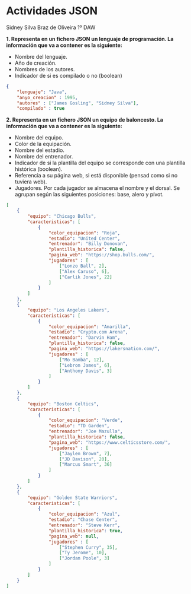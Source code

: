 # Actividades JSON

Sidney Silva Braz de Oliveira 1º DAW


**1.  Representa en un fichero JSON un lenguaje de programación. La información que va a contener es la siguiente:**

+ Nombre del lenguaje.
+ Año de creación.
+ Nombres de los autores.
+ Indicador de si es compilado o no (boolean)

````json
{
    "lenguaje": "Java",
    "anyo_creacion" : 1995,
    "autores" : ["James Gosling", "Sidney Silva"],
    "compilado" : true

````

**2. Representa en un fichero JSON un equipo de baloncesto. La información que va a contener es la siguiente:**  

+ Nombre del equipo.
+ Color de la equipación.
+ Nombre del estadio.
+ Nombre del entrenador.
+ Indicador de si la plantilla del equipo se corresponde con una plantilla histórica (boolean).
+ Referencia a su página web, si está disponible (pensad como si no tuviera web).
+ Jugadores. Por cada jugador se almacena el nombre y el dorsal. Se agrupan según las siguientes  posiciones: base, alero y pívot.

````json
[
    {
        "equipo": "Chicago Bulls",
        "caracteristicas": [
            {
                "color_equipacion": "Roja",
                "estadio": "United Center",
                "entrenador": "Billy Donovan",
                "plantilla_historica": false,
                "pagina_web": "https://shop.bulls.com/",
                "jugadores" : [
                    ["Lonzo Ball", 2],
                    ["Alex Caruso", 6],
                    ["Carlik Jones", 22]
                ]
            }
        ]
    },
    {
        "equipo": "Los Angeles Lakers",
        "caracteristicas": [
            {
                "color_equipacion": "Amarilla",
                "estadio": "Crypto.com Arena",
                "entrenador": "Darvin Ham",
                "plantilla_historica": false,
                "pagina_web": "https://lakersnation.com/",
                "jugadores" : [
                    ["Mo Bamba", 12],
                    ["Lebron James", 6],
                    ["Anthony Davis", 3]
                ]
            }
        ]
    },
    {
        "equipo": "Boston Celtics",
        "caracteristicas": [
            {
                "color_equipacion": "Verde",
                "estadio": "TD Garden",
                "entrenador": "Joe Mazulla",
                "plantilla_historica": false,
                "pagina_web": "https://www.celticsstore.com/",
                "jugadores" : [
                    ["Jaylen Brown", 7],
                    ["JD Davison", 20],
                    ["Marcus Smart", 36]
                ]
            }
        ]
    },
    {
        "equipo": "Golden State Warriors",
        "caracteristicas": [
            {
                "color_equipacion": "Azul",
                "estadio": "Chase Center",
                "entrenador": "Steve Kerr",
                "plantilla_historica": true,
                "pagina_web": null,
                "jugadores" : [
                    ["Stephen Curry", 35],
                    ["Ty Jerome", 10],
                    ["Jordan Poole", 3]
                ]
            }
        ]
    }
]
````